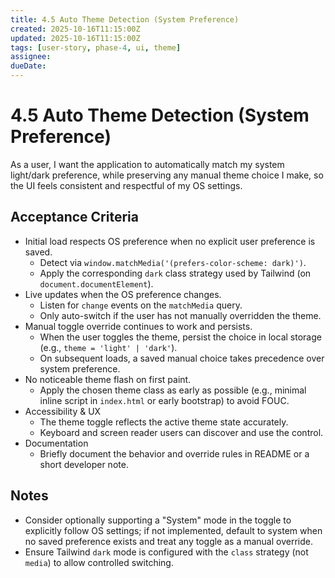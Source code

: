 ```yaml
---
title: 4.5 Auto Theme Detection (System Preference)
created: 2025-10-16T11:15:00Z
updated: 2025-10-16T11:15:00Z
tags: [user-story, phase-4, ui, theme]
assignee:
dueDate:
---
```


# 4.5 Auto Theme Detection (System Preference)

As a user, I want the application to automatically match my system light/dark preference, while preserving any manual theme choice I make, so the UI feels consistent and respectful of my OS settings.

## Acceptance Criteria

- Initial load respects OS preference when no explicit user preference is saved.
  - Detect via `window.matchMedia('(prefers-color-scheme: dark)')`.
  - Apply the corresponding `dark` class strategy used by Tailwind (on `document.documentElement`).
- Live updates when the OS preference changes.
  - Listen for `change` events on the `matchMedia` query.
  - Only auto-switch if the user has not manually overridden the theme.
- Manual toggle override continues to work and persists.
  - When the user toggles the theme, persist the choice in local storage (e.g., `theme = 'light' | 'dark'`).
  - On subsequent loads, a saved manual choice takes precedence over system preference.
- No noticeable theme flash on first paint.
  - Apply the chosen theme class as early as possible (e.g., minimal inline script in `index.html` or early bootstrap) to avoid FOUC.
- Accessibility & UX
  - The theme toggle reflects the active theme state accurately.
  - Keyboard and screen reader users can discover and use the control.
- Documentation
  - Briefly document the behavior and override rules in README or a short developer note.

## Notes

- Consider optionally supporting a "System" mode in the toggle to explicitly follow OS settings; if not implemented, default to system when no saved preference exists and treat any toggle as a manual override.
- Ensure Tailwind `dark` mode is configured with the `class` strategy (not `media`) to allow controlled switching.
